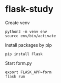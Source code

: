# flask-study

Create venv

```
python3 -m venv env
source env/bin/activate
```

Install packages by pip

```
pip install Flask
```

Start form.py

```
export FLASK_APP=form
flask run
```
